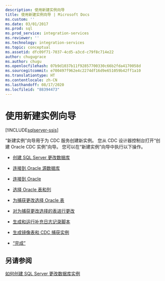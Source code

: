 ```yaml
---
description: 使用新建实例向导
title: 使用新建实例向导 | Microsoft Docs
ms.custom: ''
ms.date: 03/01/2017
ms.prod: sql
ms.prod_service: integration-services
ms.reviewer: ''
ms.technology: integration-services
ms.topic: conceptual
ms.assetid: dfc09f71-7037-4cd5-a3cd-c79f8c714e22
author: chugugrace
ms.author: chugu
ms.openlocfilehash: 07b9d1037b11f92857700330c66b2fda4170058d
ms.sourcegitcommit: e700497f962e4c2274df16d9e651059b42ff1a10
ms.translationtype: HT
ms.contentlocale: zh-CN
ms.lasthandoff: 08/17/2020
ms.locfileid: "88394473"
---
```

# <a name="use-the-new-instance-wizard"></a>使用新建实例向导

[!INCLUDE[sqlserver-ssis](../../includes/applies-to-version/sqlserver-ssis.md)]


  “新建实例”向导用于为 CDC 服务创建新实例。 您从 CDC 设计器控制台打开“创建 Oracle CDC 实例”向导。 您可以在“新建实例”向导中执行以下操作。  
  
-   [创建 SQL Server 更改数据库](../../integration-services/change-data-capture/create-the-sql-server-change-database.md)  
  
-   [连接到 Oracle 源数据库](../../integration-services/change-data-capture/connect-to-an-oracle-source-database.md)  
  
-   [连接到 Oracle](../../integration-services/change-data-capture/connect-to-oracle.md)  
  
-   [选择 Oracle 表和列](../../integration-services/change-data-capture/select-oracle-tables-and-columns.md)  
  
-   [为捕获更改选择 Oracle 表](../../integration-services/change-data-capture/select-oracle-tables-for-capturing-changes.md)  
  
-   [对为捕获更改选择的表进行更改](../../integration-services/change-data-capture/make-changes-to-the-tables-selected-for-capturing-changes.md)  
  
-   [生成和运行补充日志记录脚本](../../integration-services/change-data-capture/generate-and-run-the-supplemental-logging-script.md)  
  
-   [生成镜像表和 CDC 捕获实例](../../integration-services/change-data-capture/generate-mirror-tables-and-cdc-capture-instances.md)  
  
-   [“完成”](../../integration-services/change-data-capture/finish.md)  
  
## <a name="see-also"></a>另请参阅  
 [如何创建 SQL Server 更改数据库实例](../../integration-services/change-data-capture/how-to-create-the-sql-server-change-database-instance.md)  
  
  

